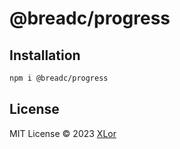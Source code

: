 # @breadc/progress

## Installation

```bash
npm i @breadc/progress
```

## License

MIT License © 2023 [XLor](https://github.com/yjl9903)
